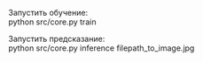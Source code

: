 Запустить обучение:  
python src/core.py train

Запустить предсказание:  
python src/core.py inference filepath_to_image.jpg 
